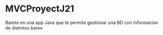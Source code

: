 # MVCProyectJ21

Bareto en una app Java que te permite gestionar una BD con informacion de distintos bares
